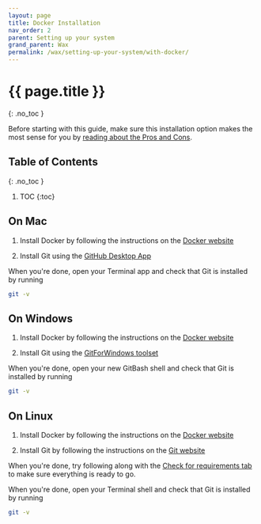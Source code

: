 ```yaml
---
layout: page
title: Docker Installation
nav_order: 2
parent: Setting up your system
grand_parent: Wax
permalink: /wax/setting-up-your-system/with-docker/
---
```

# {{ page.title }}
{: .no_toc }

Before starting with this guide, make sure this installation option makes the most sense for you by [reading about the Pros and Cons](../#guides).

## Table of Contents
{: .no_toc }

1. TOC
{:toc}


## On Mac

1. Install Docker by following the instructions on the [Docker website](https://docs.docker.com/docker-for-mac/install/)

2. Install Git using the [GitHub Desktop App](https://desktop.github.com/)

When you're done, open your Terminal app and check that Git is installed by running

```sh
git -v
```


## On Windows

1. Install Docker by following the instructions on the [Docker website](https://docs.docker.com/docker-for-windows/install/)

2. Install Git using the [GitForWindows toolset](https://gitforwindows.org/)

When you're done, open your new GitBash shell and check that Git is installed by running

```sh
git -v
```

## On Linux

1. Install Docker by following the instructions on the [Docker website](https://docs.docker.com/engine/install/)

2. Install Git by following the instructions on the [Git website](https://git-scm.com/book/en/v2/Getting-Started-Installing-Git)

When you're done, try following along with the [Check for requirements tab](../#check-for-requirements) to make sure everything is ready to go.

When you're done, open your Terminal shell and check that Git is installed by running 

```sh
git -v
```
